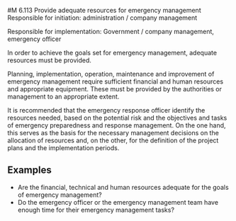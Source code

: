 #M 6.113 Provide adequate resources for emergency management
Responsible for initiation: administration / company management

Responsible for implementation: Government / company management, emergency officer

In order to achieve the goals set for emergency management, adequate resources must be provided.

Planning, implementation, operation, maintenance and improvement of emergency management require sufficient financial and human resources and appropriate equipment. These must be provided by the authorities or management to an appropriate extent.

It is recommended that the emergency response officer identify the resources needed, based on the potential risk and the objectives and tasks of emergency preparedness and response management. On the one hand, this serves as the basis for the necessary management decisions on the allocation of resources and, on the other, for the definition of the project plans and the implementation periods.



## Examples 
* Are the financial, technical and human resources adequate for the goals of emergency management?
* Do the emergency officer or the emergency management team have enough time for their emergency management tasks?




